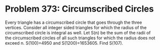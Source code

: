 # Problem 373: Circumscribed Circles
Every triangle has a circumscribed circle that goes through the three
vertices. Consider all integer sided triangles for which the radius of
the circumscribed circle is integral as well. Let S(n) be the sum of the
radii of the circumscribed circles of all such triangles for which the
radius does not exceed n. S(100)=4950 and S(1200)=1653605. Find S(107).
